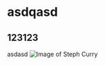 # asdqasd
## 123123
asdasd
![Image of Steph Curry](https://www.mercurynews.com/wp-content/uploads/2022/11/BNG-L-WARRIORS-1108-56.jpg?w=476)
